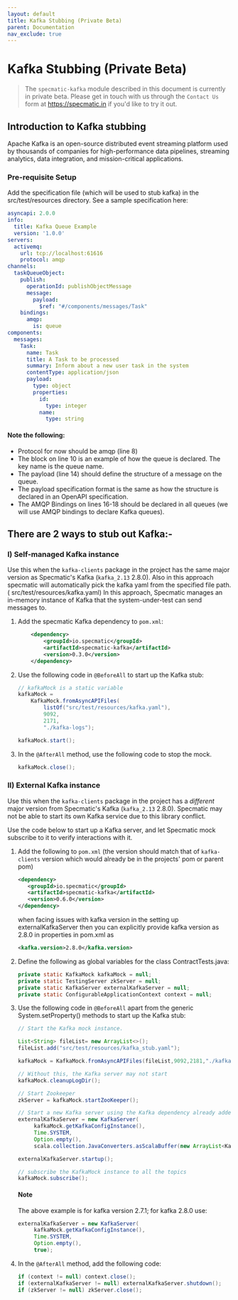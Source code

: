 ```yaml
---
layout: default
title: Kafka Stubbing (Private Beta)
parent: Documentation
nav_exclude: true
---
```


# Kafka Stubbing (Private Beta)

> The `specmatic-kafka` module described in this document is currently in private beta. Please get in touch with us through the `Contact Us` form at https://specmatic.in if you'd like to try it out.

## Introduction to Kafka stubbing

Apache Kafka is an open-source distributed event streaming platform used by thousands of companies for high-performance
data pipelines, streaming analytics, data integration, and mission-critical applications.

### Pre-requisite Setup

Add the specification file (which will be used to stub kafka) in the src/test/resources directory. See a sample specification here:

```yaml
asyncapi: 2.0.0
info:
  title: Kafka Queue Example
  version: '1.0.0'
servers:
  activemq:
    url: tcp://localhost:61616
    protocol: amqp
channels:
  taskQueueObject:
    publish:
      operationId: publishObjectMessage
      message:
        payload:
          $ref: "#/components/messages/Task"
    bindings:
      amqp:
        is: queue
components:
  messages:
    Task:
      name: Task
      title: A Task to be processed
      summary: Inform about a new user task in the system
      contentType: application/json
      payload:
        type: object
        properties:
          id:
            type: integer
          name:
            type: string
```

#### Note the following:

* Protocol for now should be amqp (line 8)
* The block on line 10 is an example of how the queue is declared. The key name is the queue name.
* The payload (line 14) should define the structure of a message on the queue.
* The payload specification format is the same as how the structure is declared in an OpenAPI specification.
* The AMQP Bindings on lines 16-18 should be declared in all queues (we will use AMQP bindings to declare Kafka queues).

## **There are 2 ways to stub out Kafka:-**

### I) Self-managed Kafka instance

Use this when the `kafka-clients` package in the project has the same major version as Specmatic's Kafka (`kafka_2.13`
2.8.0).
Also in this approach specmatic will automatically pick the kafka yaml from the specified file path.(
src/test/resources/kafka.yaml)
In this approach, Specmatic manages an in-memory instance of Kafka that the system-under-test can send messages to.

1. Add the specmatic Kafka dependency to `pom.xml`:
    ```xml
        <dependency>
            <groupId>io.specmatic</groupId>
            <artifactId>specmatic-kafka</artifactId>
            <version>0.3.0</version>
        </dependency>
    ```
2. Use the following code in `@BeforeAll` to start up the Kafka stub:
    ```java
    // kafkaMock is a static variable
    kafkaMock =
        KafkaMock.fromAsyncAPIFiles(
            listOf("src/test/resources/kafka.yaml"),
            9092,
            2171,
            "./kafka-logs");

    kafkaMock.start();
    ```
3. In the `@AfterAll` method, use the following code to stop the mock.
    ```java
    kafkaMock.close();
    ```

### II) External Kafka instance

Use this when the `kafka-clients` package in the project has a *different* major version from Specmatic's
Kafka (`kafka_2.13` 2.8.0). Specmatic may not be able to start its own Kafka service due to this library conflict.

Use the code below to start up a Kafka server, and let Specmatic mock subscribe to it to verify interactions with it.

1. Add the following to `pom.xml` (the version should match that of `kafka-clients` version which would already be in
   the projects' pom or parent pom)

    ```xml
    <dependency>
       <groupId>io.specmatic</groupId>
       <artifactId>specmatic-kafka</artifactId>
       <version>0.6.0</version>
   </dependency>
    ```
   when facing issues with kafka version in the setting up externalKafkaServer then you can explicitly provide kafka
   version as 2.8.0 in properties in pom.xml as

   ```xml
   <kafka.version>2.8.0</kafka.version>
   ```

2. Define the following as global variables for the class ContractTests.java:

   ```java
   private static KafkaMock kafkaMock = null;
   private static TestingServer zkServer = null;
   private static KafkaServer externalKafkaServer = null;
   private static ConfigurableApplicationContext context = null;
   ```
3. Use the following code in `@BeforeAll` apart from the generic System.setProperty() methods to start up the Kafka
   stub:

   ```java
   // Start the Kafka mock instance.
   
   List<String> fileList= new ArrayList<>();
   fileList.add("src/test/resources/kafka_stub.yaml");
   
   kafkaMock = KafkaMock.fromAsyncAPIFiles(fileList,9092,2181,"./kafka-logs");
   
   // Without this, the Kafka server may not start
   kafkaMock.cleanupLogDir();
   
   // Start Zookeeper
   zkServer = kafkaMock.startZooKeeper();
   
   // Start a new Kafka server using the Kafka dependency already added to the pom
   externalKafkaServer = new KafkaServer(
        kafkaMock.getKafkaConfigInstance(), 
        Time.SYSTEM, 
        Option.empty(), 
        scala.collection.JavaConverters.asScalaBuffer(new ArrayList<KafkaMetricsReporter>()).toList());
   
   externalKafkaServer.startup();
   
   // subscribe the KafkaMock instance to all the topics
   kafkaMock.subscribe();
   ```
   #### Note
   The above example is for kafka version 2.7.1; for kafka 2.8.0 use:
   ```java
   externalKafkaServer = new KafkaServer(
        kafkaMock.getKafkaConfigInstance(), 
        Time.SYSTEM, 
        Option.empty(), 
        true);
   ```

4. In the `@AfterAll` method, add the following code:

   ```java
   if (context != null) context.close();
   if (externalKafkaServer != null) externalKafkaServer.shutdown();
   if (zkServer != null) zkServer.close();
   ```